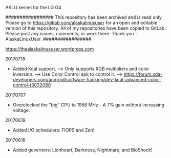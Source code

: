 AKLU kernel for the LG G4

#################
This repository has been archived and is read only. Please go to https://gitlab.com/alaskalinuxuser for an open and editable version of this repository. All of my repositories have been copied to GitLab. Please post any issues, comments, or work there. Thank you - AlaskaLinuxUser.
#################


https://thealaskalinuxuser.wordpress.com

20170718
+ Added Kcal support.
 --> Only supports RGB multipliers and color inversion.
 --> Use Color Control apk to control it.
 --> https://forum.xda-developers.com/android/software-hacking/dev-kcal-advanced-color-control-t3032080

20170707
+ Overclocked the "big" CPU to 1958 MHz - A 7% gain without increasing voltage.

20170619
+ Added I/O schedulers: FIOPS and Zen!

20170616
+ Added governors: Lionheart, Darkness, Nightmare, and BioShock!
